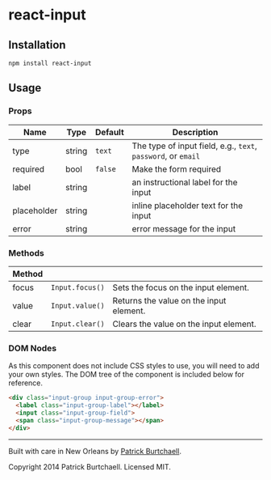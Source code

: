# react-input

## Installation

`npm install react-input`

## Usage

### Props

| Name          | Type    | Default   | Description                                                     |
|-------------  |-------- |---------  |---------------------------------------------------------------  |
| type          | string  | `text`    | The type of input field, e.g., `text`, `password`, or `email`   |
| required      | bool    | `false`   | Make the form required                                          | 
| label         | string  |           | an instructional label for the input                            | 
| placeholder   | string  |           | inline placeholder text for the input                           | 
| error         | string  |           | error message for the input                                     | 

### Methods

| Method  |                   |                                           |
|-------- |-----------------  |-----------------------------------------  |
| focus   | `Input.focus()`   | Sets the focus on the input element.      |
| value   | `Input.value()`   | Returns the value on the input element.   |
| clear   | `Input.clear()`   | Clears the value on the input element.    |

### DOM Nodes

As this component does not include CSS styles to use, you will need to add your own styles. The DOM tree of the component is included below for reference.

```html
<div class="input-group input-group-error">
  <label class="input-group-label"></label>
  <input class="input-group-field">
  <span class="input-group-message"></span>
</div>
```

---
Built with care in New Orleans by [Patrick Burtchaell](http://twitter.com/pburtchaell).

Copyright 2014 Patrick Burtchaell. Licensed MIT.
